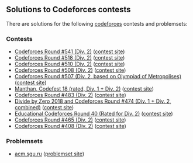 ## Solutions to Codeforces contests

There are solutions for the following [codeforces](http://codeforces.com/) contests and problemsets:

### Contests

* [Codeforces Round #541 (Div. 2)](1131) ([contest site](https://codeforces.com/contest/1131))
* [Codeforces Round #518 (Div. 2)](1068) ([contest site](https://codeforces.com/contest/1068))
* [Codeforces Round #510 (Div. 2)](1042) ([contest site](https://codeforces.com/contest/1042))
* [Codeforces Round #508 (Div. 2)](1038) ([contest site](https://codeforces.com/contest/1040))
* [Codeforces Round #507 (Div. 2, based on Olympiad of Metropolises)](1040) ([contest site](https://codeforces.com/contest/1040))
* [Manthan, Codefest 18 (rated, Div. 1 + Div. 2)](1037) ([contest site](https://codeforces.com/contest/1037))
* [Codeforces Round #483 (Div. 2)](984) ([contest site](http://codeforces.com/contest/984))
* [Divide by Zero 2018 and Codeforces Round #474 (Div. 1 + Div. 2, combined)](960) ([contest site](http://codeforces.com/contest/954))
* [Educational Codeforces Round 40 (Rated for Div. 2)](954) ([contest site](http://codeforces.com/contest/954))
* [Codeforces Round #465 (Div. 2)](935) ([contest site](http://codeforces.com/contest/935))
* [Codeforces Round #408 (Div. 2)](796) ([contest site](http://codeforces.com/contest/796))

### Problemsets

* [acm.sgu.ru](acmsguru) ([problemset site](https://codeforces.com/problemsets/acmsguru))
